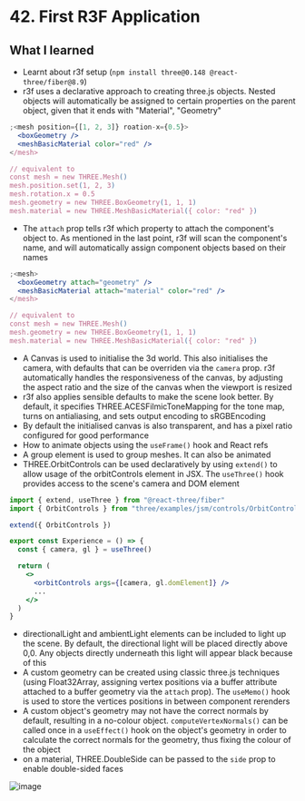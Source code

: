 # 42. First R3F Application

## What I learned

- Learnt about r3f setup (`npm install three@0.148 @react-three/fiber@8.9`)
- r3f uses a declarative approach to creating three.js objects. Nested objects will automatically be assigned to certain properties on the parent object, given that it ends with "Material", "Geometry"

```jsx
;<mesh position={[1, 2, 3]} roation-x={0.5}>
  <boxGeometry />
  <meshBasicMaterial color="red" />
</mesh>

// equivalent to
const mesh = new THREE.Mesh()
mesh.position.set(1, 2, 3)
mesh.rotation.x = 0.5
mesh.geometry = new THREE.BoxGeometry(1, 1, 1)
mesh.material = new THREE.MeshBasicMaterial({ color: "red" })
```

- The `attach` prop tells r3f which property to attach the component's object to. As mentioned in the last point, r3f will scan the component's name, and will automatically assign component objects based on their names

```jsx
;<mesh>
  <boxGeometry attach="geometry" />
  <meshBasicMaterial attach="material" color="red" />
</mesh>

// equivalent to
const mesh = new THREE.Mesh()
mesh.geometry = new THREE.BoxGeometry(1, 1, 1)
mesh.material = new THREE.MeshBasicMaterial({ color: "red" })
```

- A Canvas is used to initialise the 3d world. This also initialises the camera, with defaults that can be overriden via the `camera` prop. r3f automatically handles the responsiveness of the canvas, by adjusting the aspect ratio and the size of the canvas when the viewport is resized
- r3f also applies sensible defaults to make the scene look better. By default, it specifies THREE.ACESFilmicToneMapping for the tone map, turns on antialiasing, and sets output encoding to sRGBEncoding
- By default the initialised canvas is also transparent, and has a pixel ratio configured for good performance
- How to animate objects using the `useFrame()` hook and React refs
- A group element is used to group meshes. It can also be animated
- THREE.OrbitControls can be used declaratively by using `extend()` to allow usage of the orbitControls element in JSX. The `useThree()` hook provides access to the scene's camera and DOM element

```jsx
import { extend, useThree } from "@react-three/fiber"
import { OrbitControls } from "three/examples/jsm/controls/OrbitControls"

extend({ OrbitControls })

export const Experience = () => {
  const { camera, gl } = useThree()

  return (
    <>
      <orbitControls args={[camera, gl.domElement]} />
      ...
    </>
  )
}
```

- directionalLight and ambientLight elements can be included to light up the scene. By default, the directional light will be placed directly above 0,0. Any objects directly underneath this light will appear black because of this
- A custom geometry can be created using classic three.js techniques (using Float32Array, assigning vertex positions via a buffer attribute attached to a buffer geometry via the `attach` prop). The `useMemo()` hook is used to store the vertices positions in between component rerenders
- A custom object's geometry may not have the correct normals by default, resulting in a no-colour object. `computeVertexNormals()` can be called once in a `useEffect()` hook on the object's geometry in order to calculate the correct normals for the geometry, thus fixing the colour of the object
- on a material, THREE.DoubleSide can be passed to the `side` prop to enable double-sided faces

![image](https://user-images.githubusercontent.com/41817193/221414134-58b9f46c-3ad9-4366-9837-f79b90f6d777.png)
